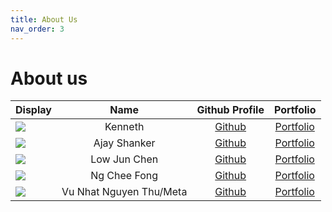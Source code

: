 ```yaml
---
title: About Us
nav_order: 3
---
```


# About us

Display |          Name           | Github Profile | Portfolio
--------|:-----------------------:|:--------------:|:---------:
![](https://via.placeholder.com/100.png?text=Photo) |         Kenneth         | [Github](https://github.com/) | [Portfolio](docs/team/johndoe.md)
![](https://avatars.githubusercontent.com/u/26241915?v=4) |     Ajay Shanker        | [Github](https://github.com/AjayShanker-geek)        | [Portfolio](docs/team/AjayShanker-geek.md)
![](https://avatars.githubusercontent.com/u/141841287?s=400&u=a68cbe0c21c11e50adddfb7dabdf751d86ef60e9&v=4) |      Low Jun Chen       | [Github](https://github.com/lowjunchen) | [Portfolio]()
![](https://via.placeholder.com/100.png?text=Photo) |      Ng Chee Fong       | [Github](https://github.com/NCF3535) | [Portfolio](docs/team/johndoe.md)
![](https://via.placeholder.com/100.png?text=Photo) | Vu Nhat Nguyen Thu/Meta | [Github](https://github.com/Metanyu) | [Portfolio](https://www.youtube.com/watch?v=dQw4w9WgXcQ&ab_channel=RickAstley)
